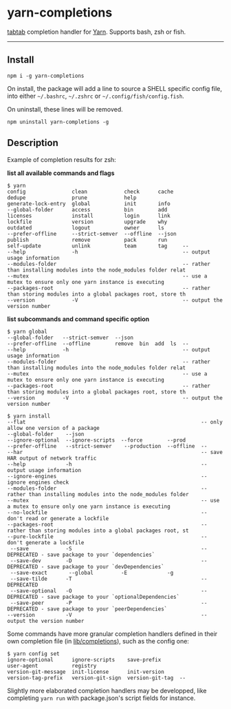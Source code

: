 # yarn-completions

[tabtab](https://github.com/mklabs/node-tabtab) completion handler for
[Yarn](https://github.com/yarnpkg/yarn). Supports bash, zsh or fish.

---

## Install

    npm i -g yarn-completions

On install, the package will add a line to source a SHELL specific config file,
into either `~/.bashrc`, `~/.zshrc` or `~/.config/fish/config.fish`.

On uninstall, these lines will be removed.

    npm uninstall yarn-completions -g

## Description

Example of completion results for zsh:

**list all available commands and flags**

    $ yarn
    config               clean            check      cache
    dedupe               prune            help
    generate-lock-entry  global           init       info
    --global-folder      access           bin        add
    licenses             install          login      link
    lockfile             version          upgrade    why
    outdated             logout           owner      ls
    --prefer-offline     --strict-semver  --offline  --json
    publish              remove           pack       run
    self-update          unlink           team       tag     --
    --help               -h                                  -- output usage information
    --modules-folder                                         -- rather than installing modules into the node_modules folder relat
    --mutex                                                  -- use a mutex to ensure only one yarn instance is executing
    --packages-root                                          -- rather than storing modules into a global packages root, store th
    --version            -V                                  -- output the version number

**list subcommands and command specific option**

    $ yarn global
    --global-folder   --strict-semver  --json
    --prefer-offline  --offline        remove  bin  add  ls  --
    --help            -h                                     -- output usage information
    --modules-folder                                         -- rather than installing modules into the node_modules folder relat
    --mutex                                                  -- use a mutex to ensure only one yarn instance is executing
    --packages-root                                          -- rather than storing modules into a global packages root, store th
    --version         -V                                     -- output the version number

    $ yarn install
    --flat                                                         -- only allow one version of a package
    --global-folder    --json
    --ignore-optional  --ignore-scripts  --force        --prod
    --prefer-offline   --strict-semver    --production  --offline  --
    --har                                                          -- save HAR output of network traffic
    --help             -h                                          -- output usage information
    --ignore-engines                                               -- ignore engines check
    --modules-folder                                               -- rather than installing modules into the node_modules folder
    --mutex                                                        -- use a mutex to ensure only one yarn instance is executing
    --no-lockfile                                                  -- don't read or generate a lockfile
    --packages-root                                                -- rather than storing modules into a global packages root, st
    --pure-lockfile                                                -- don't generate a lockfile
     --save            -S                                          -- DEPRECATED - save package to your `dependencies`
     --save-dev        -D                                          -- DEPRECATED - save package to your `devDependencies`
     --save-exact       --global         -E             -g
     --save-tilde      -T                                          -- DEPRECATED
     --save-optional   -O                                          -- DEPRECATED - save package to your `optionalDependencies`
     --save-peer       -P                                          -- DEPRECATED - save package to your `peerDependencies`
    --version          -V                                          -- output the version number

Some commands have more granular completion handlers defined in their own
completion file (in [lib/completions](./lib/completions)), such as the config
one:

    $ yarn config set
    ignore-optional      ignore-scripts    save-prefix
    user-agent           registry
    version-git-message  init-license      init-version
    version-tag-prefix   version-git-sign  version-git-tag  --

Slightly more elaborated completion handlers may be developped, like completing `yarn run` with package.json's script fields for instance.



